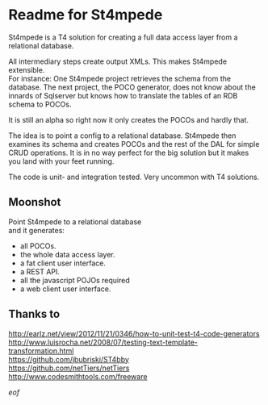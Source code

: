 # Readme for St4mpede

St4mpede is a T4 solution for creating a full data access layer from a relational database.

All intermediary steps create output XMLs. This makes St4mpede extensible.  
For instance: One St4mpede project retrieves the schema from the database.  The next project, the POCO generator, does not know about the innards of Sqlserver but knows how to translate the tables of an RDB schema to POCOs.

It is still an alpha so right now it only creates the POCOs and hardly that.

The idea is to point a config to a relational database. St4mpede then examines its schema and creates POCOs and the rest of the DAL for simple CRUD operations. It is in no way perfect for the big solution but it makes you land with your feet running.

The code is unit- and integration tested. Very uncommon with T4 solutions.  

## Moonshot

Point St4mpede to a relational database  
and it generates:  
* all POCOs.
* the whole data access layer.  
* a fat client user interface.  
* a REST API.  
* all the javascript POJOs required
* a web client user interface.

## Thanks to
http://earlz.net/view/2012/11/21/0346/how-to-unit-test-t4-code-generators  
http://www.luisrocha.net/2008/07/testing-text-template-transformation.html  
https://github.com/jbubriski/ST4bby  
https://github.com/netTiers/netTiers  
http://www.codesmithtools.com/freeware  

*eof*
